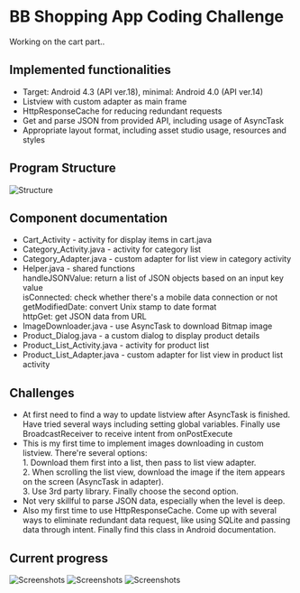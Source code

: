 BB Shopping App Coding Challenge
======================

Working on the cart part..

Implemented functionalities
----

- Target: Android 4.3 (API ver.18), minimal: Android 4.0 (API ver.14)
- Listview with custom adapter as main frame
- HttpResponseCache for reducing redundant requests
- Get and parse JSON from provided API, including usage of AsyncTask
- Appropriate layout format, including asset studio usage, resources and styles

Program Structure
----

![Structure](https://raw.github.com/boulevardaed/bbShoppingAppChallenge/master/BBChallenge.png)

Component documentation
----

- Cart_Activity - activity for display items in cart.java
- Category_Activity.java - activity for category list
- Category_Adapter.java - custom adapter for list view in category activity
- Helper.java - shared functions
<br>handleJSONValue: return a list of JSON objects based on an input key value
<br>isConnected: check whether there's a mobile data connection or not
<br>getModifiedDate: convert Unix stamp to date format
<br>httpGet: get JSON data from URL
- ImageDownloader.java - use AsyncTask to download Bitmap image
- Product_Dialog.java - a custom dialog to display product details
- Product_List_Activity.java - activity for product list
- Product_List_Adapter.java - custom adapter for list view in product list activity

Challenges
----

  - At first need to find a way to update listview after AsyncTask is finished. Have tried several ways including setting global variables. Finally use BroadcastReceiver to receive intent from onPostExecute
  - This is my first time to implement images downloading in custom listview. There're several options: <br>1. Download them first into a list, then pass to list view adapter. <br>2. When scrolling the list view, download the image if the item appears on the screen (AsyncTask in adapter). <br>3. Use 3rd party library. Finally choose the second option. 
  - Not very skillful to parse JSON data, especially when the level is deep.
  - Also my first time to use HttpResponseCache. Come up with several ways to eliminate redundant data request, like using SQLite and passing data through intent. Finally find this class in Android documentation.

Current progress
----
![Screenshots](https://raw.github.com/boulevardaed/bbShoppingAppChallenge/master/screenshots/Screenshot_2014-01-19-15-05-39.png)
![Screenshots](https://raw.github.com/boulevardaed/bbShoppingAppChallenge/master/screenshots/Screenshot_2014-01-19-15-06-01.png)
![Screenshots](https://raw.github.com/boulevardaed/bbShoppingAppChallenge/master/screenshots/Screenshot_2014-01-19-15-06-12.png)
